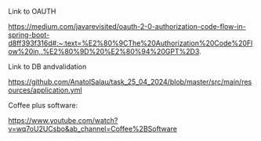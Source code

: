Link to OAUTH

https://medium.com/javarevisited/oauth-2-0-authorization-code-flow-in-spring-boot-d8ff393f316d#:~:text=%E2%80%9CThe%20Authorization%20Code%20Flow%20in,.%E2%80%9D%20%E2%80%94%20GPT%2D3.

Link to DB andvalidation

https://github.com/AnatolSalau/task_25_04_2024/blob/master/src/main/resources/application.yml

Coffee plus software:

https://www.youtube.com/watch?v=wq7oU2UCsbo&ab_channel=Coffee%2BSoftware